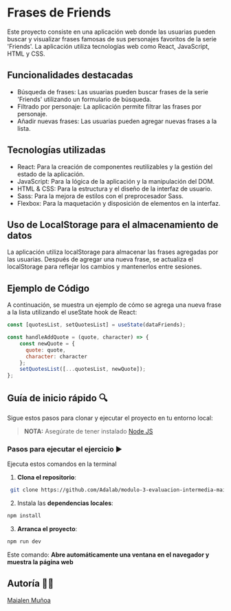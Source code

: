 # Frases de Friends

Este proyecto consiste en una aplicación web donde las usuarias pueden buscar y visualizar frases famosas de sus personajes favoritos de la serie 'Friends'. La aplicación utiliza tecnologías web como React, JavaScript, HTML y CSS.

## Funcionalidades destacadas

- Búsqueda de frases: Las usuarias pueden buscar frases de la serie 'Friends' utilizando un formulario de búsqueda.
- Filtrado por personaje: La aplicación permite filtrar las frases por personaje.
- Añadir nuevas frases: Las usuarias pueden agregar nuevas frases a la lista.

## Tecnologías utilizadas

- React: Para la creación de componentes reutilizables y la gestión del estado de la aplicación.
- JavaScript: Para la lógica de la aplicación y la manipulación del DOM.
- HTML & CSS: Para la estructura y el diseño de la interfaz de usuario.
- Sass: Para la mejora de estilos con el preprocesador Sass.
- Flexbox: Para la maquetación y disposición de elementos en la interfaz.

## Uso de LocalStorage para el almacenamiento de datos

La aplicación utiliza localStorage para almacenar las frases agregadas por las usuarias. Después de agregar una nueva frase, se actualiza el localStorage para reflejar los cambios y mantenerlos entre sesiones.

## Ejemplo de Código

A continuación, se muestra un ejemplo de cómo se agrega una nueva frase a la lista utilizando el useState hook de React:

```javascript
const [quotesList, setQuotesList] = useState(dataFriends);

const handleAddQuote = (quote, character) => {
    const newQuote = {
      quote: quote,
      character: character
    };
    setQuotesList([...quotesList, newQuote]);
};
```

## Guía de inicio rápido 🔍

Sigue estos pasos para clonar y ejecutar el proyecto en tu entorno local:

> **NOTA:** Asegúrate de tener instalado [Node JS](https://nodejs.org/)

### Pasos para ejecutar el ejercicio ▶️

Ejecuta estos comandos en la terminal

1. **Clona el repositorio**:

```bash
 git clone https://github.com/Adalab/modulo-3-evaluacion-intermedia-maialenmunoa.git
```

2. Instala las **dependencias locales**:

```bash
npm install
```

3. **Arranca el proyecto**:

```bash
npm run dev
```

Este comando:
**Abre automáticamente una ventana en el navegador y muestra la página web**

## Autoría 👩‍💻

[Maialen Muñoa](https://github.com/maialenmunoa)
